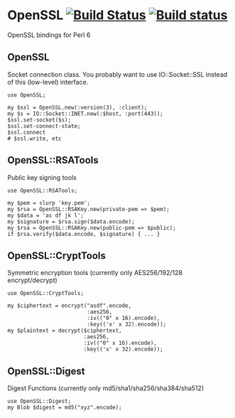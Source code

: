 OpenSSL [![Build Status](https://travis-ci.org/sergot/openssl.svg?branch=master)](https://travis-ci.org/sergot/openssl) [![Build status](https://ci.appveyor.com/api/projects/status/ck9w128qd34rylu2/branch/master?svg=true)](https://ci.appveyor.com/project/skinkade/openssl/branch/master)
=======

OpenSSL bindings for Perl 6

## OpenSSL

Socket connection class. You probably want to use IO::Socket::SSL instead of this
(low-level) interface.

    use OpenSSL;

    my $ssl = OpenSSL.new(:version(3), :client);
    my $s = IO::Socket::INET.new(:$host, :port(443));
    $ssl.set-socket($s);
    $ssl.set-connect-state;
    $ssl.connect
    # $ssl.write, etc

## OpenSSL::RSATools

Public key signing tools

    use OpenSSL::RSATools;

    my $pem = slurp 'key.pem';
    my $rsa = OpenSSL::RSAKey.new(private-pem => $pem);
    my $data = 'as df jk l';
    my $signature = $rsa.sign($data.encode);
    my $rsa = OpenSSL::RSAKey.new(public-pem => $public);
    if $rsa.verify($data.encode, $signature) { ... }

## OpenSSL::CryptTools

Symmetric encryption tools (currently only AES256/192/128 encrypt/decrypt)

    use OpenSSL::CryptTools;

    my $ciphertext = encrypt("asdf".encode,
                             :aes256,
                             :iv(("0" x 16).encode),
                             :key(('x' x 32).encode));
    my $plaintext = decrypt($ciphertext,
                            :aes256,
                            :iv(("0" x 16).encode),
                            :key(('x' x 32).encode));

## OpenSSL::Digest

Digest Functions (currently only md5/sha1/sha256/sha384/sha512)

    use OpenSSL::Digest;
    my Blob $digest = md5("xyz".encode);
